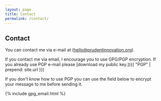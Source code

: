 ```yaml
---
layout: page
title: Contact
permalink: /contact/
---
```


## Contact

You can contact me via e-mail at (hello@prudentinnovation.org).

If you contact me via email, I encourage you to use GPG/PGP encryption. If you already use PGP e-mail please [download my public key.]({{ "PGP" | prepend: site.url }})

If you don't know how to use PGP you can use the field below to encrypt your message to me before sending it.

{% include gpg_email.html %}
